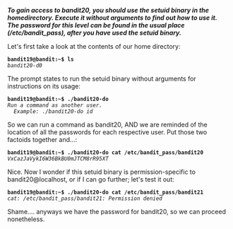 ***To gain access to bandit20, you should use the setuid binary in the homedirectory. Execute it without arguments to find out how to use it. The password for this level can be found in the usual place (/etc/bandit_pass), after you have used the setuid binary.***

Let's first take a look at the contents of our home directory:

**`bandit19@bandit:~$ ls`**  
*`bandit20-d0`*  

The prompt states to run the setuid binary without arguments for instructions on its usage:

**`bandit19@bandit:~$ ./bandit20-do`**  
*`Run a command as another user.`*  
*`  Example: ./bandit20-do id`*  

So we can run a command as bandit20, AND we are reminded of the location of all the passwords for each respective user. Put those two factoids together and...:

**`bandit19@bandit:~$ ./bandit20-do cat /etc/bandit_pass/bandit20`**  
*`VxCazJaVykI6W36BkBU0mJTCM8rR95XT`*  

Nice. Now I wonder if this setuid binary is permission-specific to bandit20@localhost, or if I can go further; let's test it out:

**`bandit19@bandit:~$ ./bandit20-do cat /etc/bandit_pass/bandit21`**  
*`cat: /etc/bandit_pass/bandit21: Permission denied`*

Shame.... anyways we have the password for bandit20, so we can proceed nonetheless.
